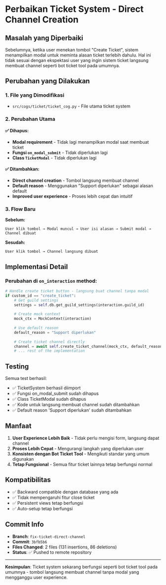 # Perbaikan Ticket System - Direct Channel Creation

## Masalah yang Diperbaiki

Sebelumnya, ketika user menekan tombol "Create Ticket", sistem menampilkan modal untuk meminta alasan ticket terlebih dahulu. Hal ini tidak sesuai dengan ekspektasi user yang ingin sistem ticket langsung membuat channel seperti bot ticket tool pada umumnya.

## Perubahan yang Dilakukan

### 1. File yang Dimodifikasi
- `src/cogs/ticket/ticket_cog.py` - File utama ticket system

### 2. Perubahan Utama

#### ✅ Dihapus:
- **Modal requirement** - Tidak lagi menampilkan modal saat membuat ticket
- **Fungsi `on_modal_submit`** - Tidak diperlukan lagi
- **Class `TicketModal`** - Tidak diperlukan lagi

#### ✅ Ditambahkan:
- **Direct channel creation** - Tombol langsung membuat channel
- **Default reason** - Menggunakan "Support diperlukan" sebagai alasan default
- **Improved user experience** - Proses lebih cepat dan intuitif

### 3. Flow Baru

**Sebelum:**
```
User klik tombol → Modal muncul → User isi alasan → Submit modal → Channel dibuat
```

**Sesudah:**
```
User klik tombol → Channel langsung dibuat
```

## Implementasi Detail

### Perubahan di `on_interaction` method:

```python
# Handle create ticket button - langsung buat channel tanpa modal
if custom_id == "create_ticket":
    # Get guild settings
    settings = self.db.get_guild_settings(interaction.guild_id)
    
    # Create mock context
    mock_ctx = MockContext(interaction)
    
    # Use default reason
    default_reason = "Support diperlukan"
    
    # Create ticket channel directly
    channel = await self.create_ticket_channel(mock_ctx, default_reason, settings)
    # ... rest of the implementation
```

## Testing

Semua test berhasil:
- ✅ TicketSystem berhasil diimport
- ✅ Fungsi on_modal_submit sudah dihapus
- ✅ Class TicketModal sudah dihapus
- ✅ Kode untuk langsung membuat channel sudah ditambahkan
- ✅ Default reason 'Support diperlukan' sudah ditambahkan

## Manfaat

1. **User Experience Lebih Baik** - Tidak perlu mengisi form, langsung dapat channel
2. **Proses Lebih Cepat** - Mengurangi langkah yang diperlukan user
3. **Konsisten dengan Bot Ticket Tool** - Mengikuti standar yang umum digunakan
4. **Tetap Fungsional** - Semua fitur ticket lainnya tetap berfungsi normal

## Kompatibilitas

- ✅ Backward compatible dengan database yang ada
- ✅ Tidak mempengaruhi fitur close ticket
- ✅ Persistent views tetap berfungsi
- ✅ Auto-setup tetap berfungsi

## Commit Info

- **Branch**: `fix-ticket-direct-channel`
- **Commit**: `3bfb5b6`
- **Files Changed**: 2 files (131 insertions, 86 deletions)
- **Status**: ✅ Pushed to remote repository

---

**Kesimpulan**: Ticket system sekarang berfungsi seperti bot ticket tool pada umumnya - tombol langsung membuat channel tanpa modal yang mengganggu user experience.
